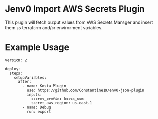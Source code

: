 # Jenv0 Import AWS Secrets Plugin
This plugin will fetch output values from AWS Secrets Manager and insert them as terraform and/or environment variables.

# Example Usage

```
version: 2

deploy:
  steps:
    setupVariables:
      after:
        - name: Kosta Plugin
          use: https://github.com/Constantine19/env0-json-plugin
          inputs:
            secret_prefix: kosta_ssm
            secret_aws_region: us-east-1
        - name: Debug
          run: export
```